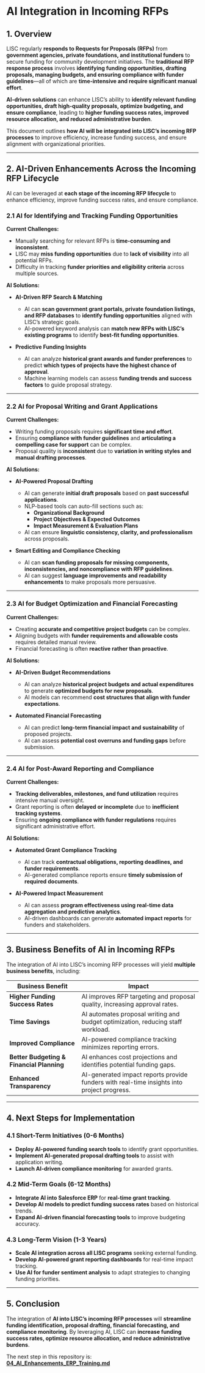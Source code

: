 # **AI Integration in Incoming RFPs**

## **1. Overview**
LISC regularly **responds to Requests for Proposals (RFPs)** from **government agencies, private foundations, and institutional funders** to secure funding for community development initiatives. The **traditional RFP response process** involves **identifying funding opportunities, drafting proposals, managing budgets, and ensuring compliance with funder guidelines**—all of which are **time-intensive and require significant manual effort**.

**AI-driven solutions** can enhance LISC’s ability to **identify relevant funding opportunities, draft high-quality proposals, optimize budgeting, and ensure compliance**, leading to **higher funding success rates, improved resource allocation, and reduced administrative burden**.

This document outlines **how AI will be integrated into LISC’s incoming RFP processes** to improve efficiency, increase funding success, and ensure alignment with organizational priorities.

---

## **2. AI-Driven Enhancements Across the Incoming RFP Lifecycle**
AI can be leveraged at **each stage of the incoming RFP lifecycle** to enhance efficiency, improve funding success rates, and ensure compliance.

### **2.1 AI for Identifying and Tracking Funding Opportunities**
**Current Challenges:**
- Manually searching for relevant RFPs is **time-consuming and inconsistent**.
- LISC may **miss funding opportunities** due to **lack of visibility** into all potential RFPs.
- Difficulty in tracking **funder priorities and eligibility criteria** across multiple sources.

**AI Solutions:**
- **AI-Driven RFP Search & Matching**
  - AI can **scan government grant portals, private foundation listings, and RFP databases** to **identify funding opportunities** aligned with LISC’s strategic goals.
  - AI-powered keyword analysis can **match new RFPs with LISC’s existing programs** to identify **best-fit funding opportunities**.

- **Predictive Funding Insights**
  - AI can analyze **historical grant awards and funder preferences** to predict **which types of projects have the highest chance of approval**.
  - Machine learning models can assess **funding trends and success factors** to guide proposal strategy.

---

### **2.2 AI for Proposal Writing and Grant Applications**
**Current Challenges:**
- Writing funding proposals requires **significant time and effort**.
- Ensuring **compliance with funder guidelines** and **articulating a compelling case for support** can be complex.
- Proposal quality is **inconsistent** due to **variation in writing styles and manual drafting processes**.

**AI Solutions:**
- **AI-Powered Proposal Drafting**
  - AI can generate **initial draft proposals** based on **past successful applications**.
  - NLP-based tools can auto-fill sections such as:
    - **Organizational Background**
    - **Project Objectives & Expected Outcomes**
    - **Impact Measurement & Evaluation Plans**
  - AI can ensure **linguistic consistency, clarity, and professionalism** across proposals.

- **Smart Editing and Compliance Checking**
  - AI can **scan funding proposals for missing components, inconsistencies, and noncompliance with RFP guidelines**.
  - AI can suggest **language improvements and readability enhancements** to make proposals more persuasive.

---

### **2.3 AI for Budget Optimization and Financial Forecasting**
**Current Challenges:**
- Creating **accurate and competitive project budgets** can be complex.
- Aligning budgets with **funder requirements and allowable costs** requires detailed manual review.
- Financial forecasting is often **reactive rather than proactive**.

**AI Solutions:**
- **AI-Driven Budget Recommendations**
  - AI can analyze **historical project budgets and actual expenditures** to generate **optimized budgets for new proposals**.
  - AI models can recommend **cost structures that align with funder expectations**.

- **Automated Financial Forecasting**
  - AI can predict **long-term financial impact and sustainability** of proposed projects.
  - AI can assess **potential cost overruns and funding gaps** before submission.

---

### **2.4 AI for Post-Award Reporting and Compliance**
**Current Challenges:**
- **Tracking deliverables, milestones, and fund utilization** requires intensive manual oversight.
- Grant reporting is often **delayed or incomplete** due to **inefficient tracking systems**.
- Ensuring **ongoing compliance with funder regulations** requires significant administrative effort.

**AI Solutions:**
- **Automated Grant Compliance Tracking**
  - AI can track **contractual obligations, reporting deadlines, and funder requirements**.
  - AI-generated compliance reports ensure **timely submission of required documents**.

- **AI-Powered Impact Measurement**
  - AI can assess **program effectiveness using real-time data aggregation and predictive analytics**.
  - AI-driven dashboards can generate **automated impact reports** for funders and stakeholders.

---

## **3. Business Benefits of AI in Incoming RFPs**
The integration of AI into LISC’s incoming RFP processes will yield **multiple business benefits**, including:

| **Business Benefit** | **Impact** |
|---------------------|-----------|
| **Higher Funding Success Rates** | AI improves RFP targeting and proposal quality, increasing approval rates. |
| **Time Savings** | AI automates proposal writing and budget optimization, reducing staff workload. |
| **Improved Compliance** | AI-powered compliance tracking minimizes reporting errors. |
| **Better Budgeting & Financial Planning** | AI enhances cost projections and identifies potential funding gaps. |
| **Enhanced Transparency** | AI-generated impact reports provide funders with real-time insights into project progress. |

---

## **4. Next Steps for Implementation**
### **4.1 Short-Term Initiatives (0-6 Months)**
- **Deploy AI-powered funding search tools** to identify grant opportunities.
- **Implement AI-generated proposal drafting tools** to assist with application writing.
- **Launch AI-driven compliance monitoring** for awarded grants.

### **4.2 Mid-Term Goals (6-12 Months)**
- **Integrate AI into Salesforce ERP** for **real-time grant tracking**.
- **Develop AI models to predict funding success rates** based on historical trends.
- **Expand AI-driven financial forecasting tools** to improve budgeting accuracy.

### **4.3 Long-Term Vision (1-3 Years)**
- **Scale AI integration across all LISC programs** seeking external funding.
- **Develop AI-powered grant reporting dashboards** for real-time impact tracking.
- **Use AI for funder sentiment analysis** to adapt strategies to changing funding priorities.

---

## **5. Conclusion**
The integration of **AI into LISC’s incoming RFP processes** will **streamline funding identification, proposal drafting, financial forecasting, and compliance monitoring**. By leveraging AI, LISC can **increase funding success rates, optimize resource allocation, and reduce administrative burdens**.

The next step in this repository is:  
**[04_AI_Enhancements_ERP_Training.md](04_AI_Enhancements_ERP_System.md)**

